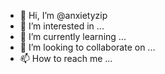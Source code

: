 - 👋 Hi, I’m @anxietyzip
- 👀 I’m interested in ...
- 🌱 I’m currently learning ...
- 💞️ I’m looking to collaborate on ...
- 📫 How to reach me ...

<!---
anxietyzip/anxietyzip is a ✨ special ✨ repository because its `README.md` (this file) appears on your GitHub profile.
You can click the Preview link to take a look at your changes.

<img src="{[BadgeURLHere](https://img.shields.io/badge/Code%20Climate-000000?style=for-the-badge&logo=Code%20Climate&logoColor=white)https://img.shields.io/badge/Code%20Climate-000000?style=for-the-badge&logo=Code%20Climate&logoColor=white}" />
